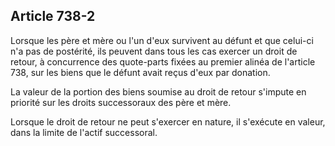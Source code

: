 Article 738-2
----
Lorsque les père et mère ou l'un d'eux survivent au défunt et que celui-ci n'a
pas de postérité, ils peuvent dans tous les cas exercer un droit de retour, à
concurrence des quote-parts fixées au premier alinéa de l'article 738, sur les
biens que le défunt avait reçus d'eux par donation.

La valeur de la portion des biens soumise au droit de retour s'impute en
priorité sur les droits successoraux des père et mère.

Lorsque le droit de retour ne peut s'exercer en nature, il s'exécute en valeur,
dans la limite de l'actif successoral.
